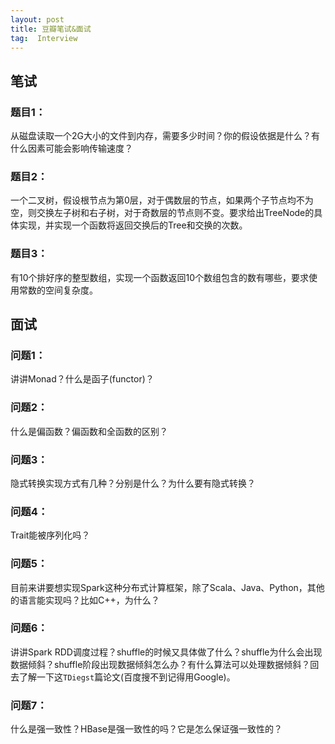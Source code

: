 ```yaml
---
layout: post
title: 豆瓣笔试&面试
tag:  Interview
---
```


## 笔试
### 题目1：
从磁盘读取一个2G大小的文件到内存，需要多少时间？你的假设依据是什么？有什么因素可能会影响传输速度？

### 题目2：
一个二叉树，假设根节点为第0层，对于偶数层的节点，如果两个子节点均不为空，则交换左子树和右子树，对于奇数层的节点则不变。要求给出TreeNode的具体实现，并实现一个函数将返回交换后的Tree和交换的次数。

### 题目3：
有10个排好序的整型数组，实现一个函数返回10个数组包含的数有哪些，要求使用常数的空间复杂度。

## 面试
### 问题1：
讲讲Monad？什么是函子(functor)？

### 问题2：
什么是偏函数？偏函数和全函数的区别？

### 问题3：
隐式转换实现方式有几种？分别是什么？为什么要有隐式转换？

### 问题4：
Trait能被序列化吗？

### 问题5：
目前来讲要想实现Spark这种分布式计算框架，除了Scala、Java、Python，其他的语言能实现吗？比如C++，为什么？

### 问题6：
讲讲Spark RDD调度过程？shuffle的时候又具体做了什么？shuffle为什么会出现数据倾斜？shuffle阶段出现数据倾斜怎么办？有什么算法可以处理数据倾斜？回去了解一下这`TDiegst`篇论文(百度搜不到记得用Google)。

### 问题7：
什么是强一致性？HBase是强一致性的吗？它是怎么保证强一致性的？
